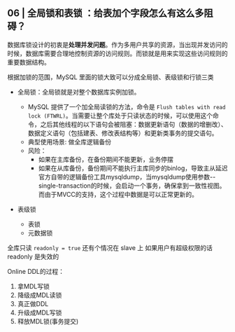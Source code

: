 ## 06 | 全局锁和表锁 ：给表加个字段怎么有这么多阻碍？

数据库锁设计的初衷是**处理并发问题**。作为多用户共享的资源，当出现并发访问的时候，数据库需要合理地控制资源的访问规则。而锁就是用来实现这些访问规则的重要数据结构。

根据加锁的范围，MySQL 里面的锁大致可以分成全局锁、表级锁和行锁三类

- 全局锁：全局锁就是对整个数据库实例加锁。
  - MySQL 提供了一个加全局读锁的方法，命令是 `Flush tables with read lock (FTWRL)`。当需要让整个库处于只读状态的时候，可以使用这个命令，之后其他线程的以下语句会被阻塞：数据更新语句（数据的增删改）、数据定义语句（包括建表、修改表结构等）和更新类事务的提交语句。
  - 典型使用场景: 做全库逻辑备份
  - 风险：
    - 如果在主库备份，在备份期间不能更新，业务停摆
    - 如果在从库备份，备份期间不能执行主库同步的binlog，导致主从延迟
    官方自带的逻辑备份工具mysqldump，当mysqldump使用参数--single-transaction的时候，会启动一个事务，确保拿到一致性视图。而由于MVCC的支持，这个过程中数据是可以正常更新的。

- 表级锁
  - 表锁
  - 元数据锁


全库只读 `readonly = true` 还有个情况在 slave 上 如果用户有超级权限的话 readonly 是失效的


Online DDL的过程：
1. 拿MDL写锁
2. 降级成MDL读锁
3. 真正做DDL
4. 升级成MDL写锁
5. 释放MDL锁(事务提交)